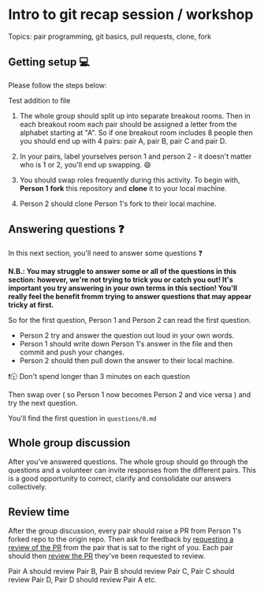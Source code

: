 # Intro to git recap session / workshop

Topics: pair programming, git basics, pull requests, clone, fork

## Getting setup 💻

Please follow the steps below:


Test addition to file

1. The whole group should split up into separate breakout rooms. Then in each breakout room each pair should be assigned a letter from the alphabet starting at "A". So if one breakout room includes 8 people then you should end up with 4 pairs: pair A, pair B, pair C and pair D.

1. In your pairs, label yourselves person 1 and person 2 - it doesn't matter who is 1 or 2, you'll end up swapping. 😄

2. You should swap roles frequently during this activity.
To begin with, **Person 1** **fork** this repository and **clone** it to your local machine.

3. Person 2 should clone Person 1's fork to their local machine.


## Answering questions ❓

In this next section, you'll need to answer some questions ❓

**N.B.: You may struggle to answer some or all of the questions in this section: however, we're not trying to trick you or catch you out! It's important you try answering in your own terms in this section! You'll really feel the benefit fromm trying to answer questions that may appear tricky at first.**


So for the first question, Person 1 and Person 2 can read the first question.

- Person 2 try and answer the question out loud in your own words.
- Person 1 should write down Person 1's answer in the file and then commit and push your changes.
- Person 2 should then pull down the answer to their local machine.

❗🕥 Don't spend longer than 3 minutes on each question

Then swap over ( so Person 1 now becomes Person 2 and vice versa ) and try the next question.

You'll find the first question in `questions/0.md`


## Whole group discussion

After you've answered questions. The whole group should go through the questions and a volunteer can invite responses from the different pairs. This is a good opportunity to correct, clarify and consolidate our answers collectively. 


## Review time

After the group discussion, every pair should raise a PR from Person 1's forked repo to the origin repo. Then ask for feedback by [requesting a review of the PR](https://docs.github.com/en/pull-requests/collaborating-with-pull-requests/proposing-changes-to-your-work-with-pull-requests/requesting-a-pull-request-review) from the pair that is sat to the right of you. Each pair should then [review the PR](https://docs.github.com/en/pull-requests/collaborating-with-pull-requests/reviewing-changes-in-pull-requests/reviewing-proposed-changes-in-a-pull-request) they've been requested to review.

Pair A should review Pair B, Pair B should review Pair C, Pair C should review Pair D, Pair D should review Pair A etc.
